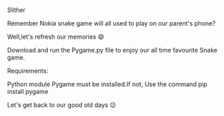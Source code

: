 Slither

Remember Nokia snake game will all used to play on our parent's phone?

Well,let's refresh our memories 😄

Download and run the Pygame.py file to enjoy our all time favourite Snake game.


Requirements:

Python module Pygame must be installed.If not, Use the command pip install pygame

Let's get back to our good old days 😉